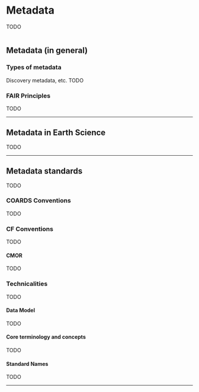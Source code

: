 # Metadata

TODO

```{contents}
```

## Metadata (in general)

### Types of metadata

Discovery metadata, etc. TODO

### FAIR Principles

TODO

***

## Metadata in Earth Science

TODO

***

## Metadata standards

TODO

### COARDS Conventions

TODO

### CF Conventions

TODO

#### CMOR

TODO

### Technicalities

TODO

#### Data Model

TODO

#### Core terminology and concepts

TODO

#### Standard Names

TODO

***
